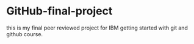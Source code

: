 # GitHub-final-project

this is my final peer reviewed project for IBM getting started with git and github course.

